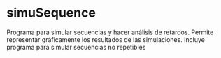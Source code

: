 # simuSequence
Programa para simular secuencias y hacer análisis de retardos.
Permite representar gráficamente los resultados de las simulaciones.
Incluye programa para simular secuencias no repetibles
